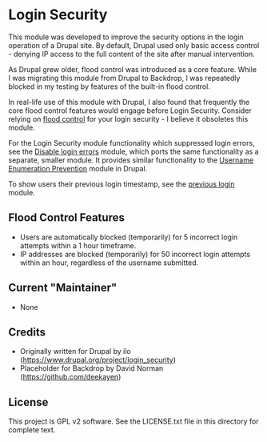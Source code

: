 Login Security
==============

This module was developed to improve the security options in the login operation
of a Drupal site. By default, Drupal used only basic access control - denying
IP access to the full content of the site after manual intervention.

As Drupal grew older, flood control was introduced as a core feature. While I
was migrating this module from Drupal to Backdrop, I was repeatedly blocked in
my testing by features of the built-in flood control.

In real-life use of this module with Drupal, I also found that frequently the
core flood control features would engage before Login Security. Consider
relying on [flood control](https://github.com/backdrop-contrib/flood_control)
for your login security - I believe it obsoletes this module.

For the Login Security module functionality which suppressed login errors,
see the
[Disable login errors](https://github.com/backdrop-contrib/disable_login_errors)
module, which ports the same functionality as a separate, smaller module. It
provides similar functionality to the
[Username Enumeration Prevention](https://www.drupal.org/project/username_enumeration_prevention) module in Drupal.

To show users their previous login timestamp, see the
[previous login](https://github.com/backdrop-contrib/previous_login) module.

Flood Control Features
----------------------

- Users are automatically blocked (temporarily) for 5 incorrect login attempts
within a 1 hour timeframe.
- IP addresses are blocked (temporarily) for 50 incorrect login attempts within
an hour, regardless of the username submitted.

Current "Maintainer"
--------------------

- None


Credits
-------

- Originally written for Drupal by ilo
  (https://www.drupal.org/project/login_security)
- Placeholder for Backdrop by David Norman (https://github.com/deekayen)


License
-------

This project is GPL v2 software. See the LICENSE.txt file in this directory for
complete text.
